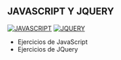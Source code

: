 ## JAVASCRIPT Y JQUERY
[![JAVASCRIPT](https://img.shields.io/badge/JAVASCRIPT-EFD81D?style=for-the-badge&logo=JAVASCRIPT&logoColor=white&labelColor=101010)]()
[![JQUERY](https://img.shields.io/badge/JQUERY-0F67AE?style=for-the-badge&logo=JQUERY&logoColor=white&labelColor=101010)]()
 - Ejercicios de JavaScript
 - Ejercicios de JQuery
